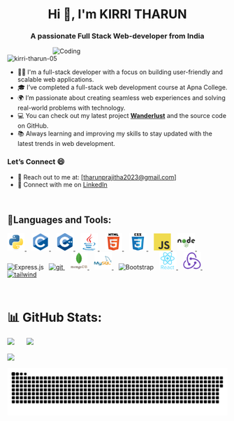 <h1 align="center">Hi 👋, I'm KIRRI THARUN</h1>

<h3 align="center">A passionate Full Stack Web-developer from India</h3>
<img align="right" alt="Coding" width="400" src="https://img.freepik.com/premium-photo/young-man-working-his-laptop-with-code-screen-him_885831-155857.jpg?ga=GA1.1.2124741752.1729874977&semt=ais_hybrid"/>
            
<p align="left"> <img src="https://komarev.com/ghpvc/?username=kirri-tharun-05&label=Profile%20views&color=0e75b6&style=flat" alt="kirri-tharun-05" /> </p>

- 👨‍💻 I'm a full-stack developer with a focus on building user-friendly and scalable web applications.
- 🎓 I’ve completed a full-stack web development course at Apna College.
- 🌍 I’m passionate about creating seamless web experiences and solving real-world problems with technology.
- 💻 You can check out my latest project **[Wanderlust](https://wanderlust-qb7l.onrender.com/listings)** and the source code on GitHub.
- 📚 Always learning and improving my skills to stay updated with the latest trends in web development.


### Let’s Connect 😄
- 📧 Reach out to me at: [tharunprajitha2023@gmail.com]
- 🔗 Connect with me on [LinkedIn](https://www.linkedin.com/in/kirri-tharun-a3b43124b/)
<br/>
<h2 align="left">🚀Languages and Tools:</h2>
<p align="left"> 


 <a href="https://www.python.org" target="_blank" rel="noreferrer"> <img src="https://raw.githubusercontent.com/devicons/devicon/master/icons/python/python-original.svg" alt="python" width="40" height="40"/> </a> &nbsp;&nbsp;
<a href="https://www.cprogramming.com/" target="_blank" rel="noreferrer"> <img src="https://raw.githubusercontent.com/devicons/devicon/master/icons/c/c-original.svg" alt="c" width="40" height="40"/> </a> &nbsp;&nbsp;
<a href="https://www.w3schools.com/cpp/" target="_blank" rel="noreferrer"> <img src="https://raw.githubusercontent.com/devicons/devicon/master/icons/cplusplus/cplusplus-original.svg" alt="cplusplus" width="40" height="40"/> </a> &nbsp;&nbsp;
 <a href="https://www.java.com" target="_blank" rel="noreferrer"> <img src="https://raw.githubusercontent.com/devicons/devicon/master/icons/java/java-original.svg" alt="java" width="40" height="40"/> </a> &nbsp;&nbsp;
<a href="https://www.w3.org/html/" target="_blank" rel="noreferrer"> <img src="https://raw.githubusercontent.com/devicons/devicon/master/icons/html5/html5-original-wordmark.svg" alt="html5" width="40" height="40"/> </a>&nbsp;&nbsp;
<a href="https://www.w3schools.com/css/" target="_blank" rel="noreferrer"> <img src="https://raw.githubusercontent.com/devicons/devicon/master/icons/css3/css3-original-wordmark.svg" alt="css3" width="40" height="40"/> </a> &nbsp;&nbsp;
 <a href="https://developer.mozilla.org/en-US/docs/Web/JavaScript" target="_blank" rel="noreferrer"> <img src="https://raw.githubusercontent.com/devicons/devicon/master/icons/javascript/javascript-original.svg" alt="javascript" width="40" height="40"/> </a> &nbsp;&nbsp;
 <a href="https://nodejs.org" target="_blank" rel="noreferrer"> <img src="https://raw.githubusercontent.com/devicons/devicon/master/icons/nodejs/nodejs-original-wordmark.svg" alt="nodejs" width="40" height="40"/> </a> &nbsp;&nbsp;
![Express.js](https://img.shields.io/badge/express.js-%23404d59.svg?style=flat&logo=express&logoColor=%2361DAFB)&nbsp;&nbsp;
<a href="https://git-scm.com/" target="_blank" rel="noreferrer"> <img src="https://www.vectorlogo.zone/logos/git-scm/git-scm-icon.svg" alt="git" width="40" height="40"/> </a> &nbsp;&nbsp;
 <a href="https://www.mongodb.com/" target="_blank" rel="noreferrer"> <img src="https://raw.githubusercontent.com/devicons/devicon/master/icons/mongodb/mongodb-original-wordmark.svg" alt="mongodb" width="40" height="40"/> </a> &nbsp;&nbsp;
 <a href="https://www.mysql.com/" target="_blank" rel="noreferrer"> <img src="https://raw.githubusercontent.com/devicons/devicon/master/icons/mysql/mysql-original-wordmark.svg" alt="mysql" width="40" height="40"/> </a> &nbsp;&nbsp;
![Bootstrap](https://img.shields.io/badge/bootstrap-%238511FA.svg?style=flat&logo=bootstrap&logoColor=white)&nbsp;&nbsp;
 <a href="https://reactjs.org/" target="_blank" rel="noreferrer"> <img src="https://raw.githubusercontent.com/devicons/devicon/master/icons/react/react-original-wordmark.svg" alt="react" width="40" height="40"/> </a> &nbsp;&nbsp;
<a href="https://redux.js.org" target="_blank" rel="noreferrer"> <img src="https://raw.githubusercontent.com/devicons/devicon/master/icons/redux/redux-original.svg" alt="redux" width="40" height="40"/> </a>&nbsp;&nbsp;
 <a href="https://tailwindcss.com/" target="_blank" rel="noreferrer"> <img src="https://www.vectorlogo.zone/logos/tailwindcss/tailwindcss-icon.svg" alt="tailwind" width="40" height="40"/> </a> </p>&nbsp;&nbsp;



<!-- <p><img align="left" src="https://github-readme-stats.vercel.app/api/top-langs?username=kirri-tharun-05&show_icons=true&locale=en&layout=compact" alt="kirri-tharun-05" /></p>

<p>&nbsp;<img align="center" src="https://github-readme-stats.vercel.app/api?username=kirri-tharun-05&show_icons=true&locale=en" alt="kirri-tharun-05" /></p>

<p><img align="center" src="https://github-readme-streak-stats.herokuapp.com/?user=kirri-tharun-05&" alt="kirri-tharun-05" /></p> -->

# 📊 GitHub Stats:
![](https://github-readme-stats.vercel.app/api/top-langs/?username=kirri-tharun-05&theme=highcontrast&hide_border=false&include_all_commits=false&count_private=false&layout=compact) &nbsp; &nbsp; &nbsp;
![](https://github-readme-stats.vercel.app/api?username=kirri-tharun-05&theme=highcontrast&hide_border=false&include_all_commits=false&count_private=false)<br/><br/>
![](https://github-readme-streak-stats.herokuapp.com/?user=kirri-tharun-05&theme=highcontrast&hide_border=false)<br/>
<!--<picture>
  <source media="(prefers-color-scheme: dark)" srcset="https://raw.githubusercontent.com/Kirri-Tharun-05/Kirri-Tharun-05/output/github-snake-dark.svg" />
  <source media="(prefers-color-scheme: light)" srcset="https://raw.githubusercontent.com/Kirri-Tharun-05/Kirri-Tharun-05/output/github-snake.svg" />
  <img alt="github-snake" src="https://raw.githubusercontent.com/Kirri-Tharun-05/Kirri-Tharun-05/output/github-snake.svg" />
</picture> -->

<!-- <h2>🐍 GitHub Contribution Snake</h2>  -->
<!--
#### 🌞 Light Mode:  
![GitHub Snake Light](https://raw.githubusercontent.com/Kirri-Tharun-05/Kirri-Tharun-05/output/github-snake.svg)  
 🌙 Dark Mode:  -->
 
![GitHub Snake Dark](https://raw.githubusercontent.com/Kirri-Tharun-05/Kirri-Tharun-05/output/github-snake-dark.svg)  

